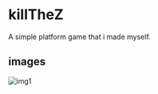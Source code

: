 # killTheZ
A simple platform game that i made myself.

## images
![img1](https://user-images.githubusercontent.com/71152540/208701176-f3ae112b-3dcd-4310-87c9-0746fcf0ec91.png)
